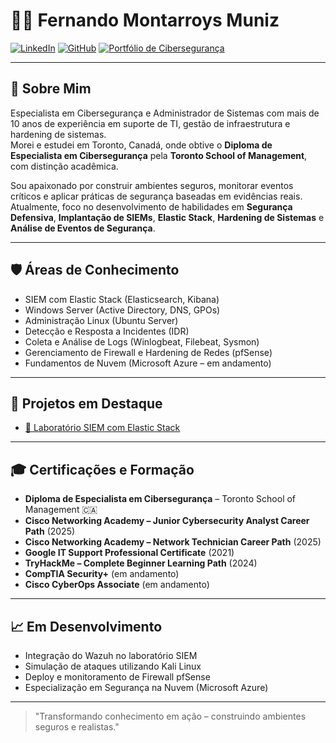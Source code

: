 # 👨‍💻 Fernando Montarroys Muniz

[![LinkedIn](https://img.shields.io/badge/LinkedIn-Perfil-blue?logo=linkedin)](https://www.linkedin.com/in/fernandombmuniz/)
[![GitHub](https://img.shields.io/badge/GitHub-fernandombmuniz-black?logo=github)](https://github.com/fernandombmuniz)
[![Portfólio de Cibersegurança](https://img.shields.io/badge/Cibersegurança-Portfólio-green?logo=security)](https://github.com/fernandombmuniz/siem-lab-elasticstack)

---

## 🧠 Sobre Mim

Especialista em Cibersegurança e Administrador de Sistemas com mais de 10 anos de experiência em suporte de TI, gestão de infraestrutura e hardening de sistemas.  
Morei e estudei em Toronto, Canadá, onde obtive o **Diploma de Especialista em Cibersegurança** pela **Toronto School of Management**, com distinção acadêmica.

Sou apaixonado por construir ambientes seguros, monitorar eventos críticos e aplicar práticas de segurança baseadas em evidências reais.  
Atualmente, foco no desenvolvimento de habilidades em **Segurança Defensiva**, **Implantação de SIEMs**, **Elastic Stack**, **Hardening de Sistemas** e **Análise de Eventos de Segurança**.

---

## 🛡️ Áreas de Conhecimento

- SIEM com Elastic Stack (Elasticsearch, Kibana)
- Windows Server (Active Directory, DNS, GPOs)
- Administração Linux (Ubuntu Server)
- Detecção e Resposta a Incidentes (IDR)
- Coleta e Análise de Logs (Winlogbeat, Filebeat, Sysmon)
- Gerenciamento de Firewall e Hardening de Redes (pfSense)
- Fundamentos de Nuvem (Microsoft Azure – em andamento)

---

## 🚀 Projetos em Destaque

- [🔎 Laboratório SIEM com Elastic Stack](https://github.com/fernandombmuniz/siem-lab-elasticstack)

---

## 🎓 Certificações e Formação

- **Diploma de Especialista em Cibersegurança** – Toronto School of Management 🇨🇦
- **Cisco Networking Academy – Junior Cybersecurity Analyst Career Path** (2025)
- **Cisco Networking Academy – Network Technician Career Path** (2025)
- **Google IT Support Professional Certificate** (2021)
- **TryHackMe – Complete Beginner Learning Path** (2024)
- **CompTIA Security+** (em andamento)
- **Cisco CyberOps Associate** (em andamento)

---

## 📈 Em Desenvolvimento

- Integração do Wazuh no laboratório SIEM
- Simulação de ataques utilizando Kali Linux
- Deploy e monitoramento de Firewall pfSense
- Especialização em Segurança na Nuvem (Microsoft Azure)

---

> "Transformando conhecimento em ação – construindo ambientes seguros e realistas."
